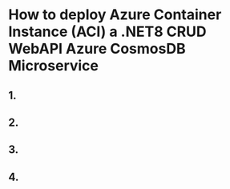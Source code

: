 # How to deploy Azure Container Instance (ACI) a .NET8 CRUD WebAPI Azure CosmosDB Microservice

## 1. 


## 2. 



## 3. 



## 4. 






